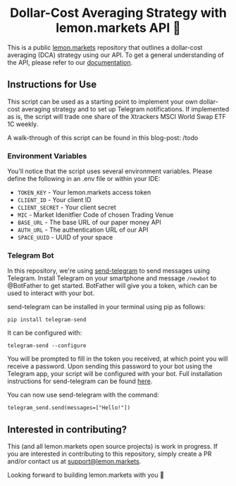 <h1 align='center'>
  Dollar-Cost Averaging Strategy with lemon.markets API 🍋 
</h1>

This is a public [lemon.markets](https://lemon.markets) repository that outlines a dollar-cost averaging (DCA) strategy using our API. To get a general understanding of the API, please refer to our [documentation](https://docs.lemon.markets). 

## Instructions for Use

This script can be used as a starting point to implement your own dollar-cost averaging strategy and to set up Telegram notifications. If implemented as is, the script will trade one share of the Xtrackers MSCI World Swap ETF 1C weekly. 

A walk-through of this script can be found in this blog-post: /todo

### Environment Variables

You'll notice that the script uses several environment variables. Please define the following in an .env file or within your IDE:

* `TOKEN_KEY` - Your lemon.markets access token
* `CLIENT_ID` - Your client ID
* `CLIENT_SECRET` - Your client secret
* `MIC` - Market Idenitfier Code of chosen Trading Venue
* `BASE_URL` - The base URL of our paper money API
* `AUTH_URL` - The authentication URL of our API
* `SPACE_UUID` - UUID of your space

### Telegram Bot

In this repository, we're using [send-telegram](https://pypi.org/project/telegram-send/) to send messages using Telegram. Install Telegram on your smartphone and message `/newbot` to @BotFather to get started. BotFather will give you a token, which can be used to interact with your bot. 

send-telegram can be installed in your terminal using pip as follows:
```
pip install telegram-send
```
It can be configured with:
```
telegram-send --configure 
```
You will be prompted to fill in the token you received, at which point you will receive a password. Upon sending this password to your bot using the Telegram app, your script will be configured with your bot. Full installation instructions for send-telegram can be found [here](https://pypi.org/project/telegram-send/#installation).

You can now use send-telegram with the command:
```
telegram_send.send(messages=["Hello!"])
```

## Interested in contributing?

This (and all lemon.markets open source projects) is work in progress. If you are interested in contributing to this repository, simply create a PR and/or contact us at [support@lemon.markets](mailto:support@lemon.markets).

Looking forward to building lemon.markets with you 🍋
